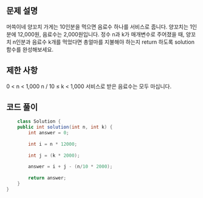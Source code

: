 ## 문제 설명
머쓱이네 양꼬치 가게는 10인분을 먹으면 음료수 하나를 서비스로 줍니다. 양꼬치는 1인분에 12,000원, 음료수는 2,000원입니다. 정수 n과 k가 매개변수로 주어졌을 때, 양꼬치 n인분과 음료수 k개를 먹었다면 총얼마를 지불해야 하는지 return 하도록 solution 함수를 완성해보세요.

## 제한 사항
0 < n < 1,000
n / 10 ≤ k < 1,000
서비스로 받은 음료수는 모두 마십니다.

## 코드 풀이
```java
	class Solution {
    public int solution(int n, int k) {
        int answer = 0;
        
        int i = n * 12000;
        
        int j = (k * 2000);
        
        answer = i + j - (n/10 * 2000);
        
        return answer;
    }
}
```